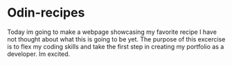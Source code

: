 # Odin-recipes
Today im going to make a webpage showcasing my favorite recipe
I have not thought about what this is going to be yet.
The purpose of this excercise is to flex my coding skills and take the first step in creating my portfolio as a developer. Im excited. 